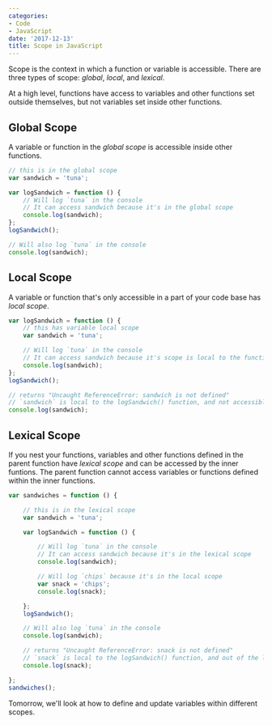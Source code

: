 ```yaml
---
categories:
- Code
- JavaScript
date: '2017-12-13'
title: Scope in JavaScript
---
```


Scope is the context in which a function or variable is accessible. There are three types of scope: *global*, *local*, and *lexical*.

At a high level, functions have access to variables and other functions set outside themselves, but not variables set inside other functions.

## Global Scope

A variable or function in the *global scope* is accessible inside other functions.

```javascript
// this is in the global scope
var sandwich = 'tuna';

var logSandwich = function () {
	// Will log `tuna` in the console
	// It can access sandwich because it's in the global scope
	console.log(sandwich);
};
logSandwich();

// Will also log `tuna` in the console
console.log(sandwich);
```

## Local Scope

A variable or function that's only accessible in a part of your code base has *local scope*.

```javascript
var logSandwich = function () {
	// this has variable local scope
	var sandwich = 'tuna';

	// Will log `tuna` in the console
	// It can access sandwich because it's scope is local to the function
	console.log(sandwich);
};
logSandwich();

// returns "Uncaught ReferenceError: sandwich is not defined"
// `sandwich` is local to the logSandwich() function, and not accessible here
console.log(sandwich);
```

## Lexical Scope

If you nest your functions, variables and other functions defined in the parent function have *lexical scope* and can be accessed by the inner funtions. The parent function cannot access variables or functions defined within the inner functions.

```javascript
var sandwiches = function () {

	// this is in the lexical scope
	var sandwich = 'tuna';

	var logSandwich = function () {

		// Will log `tuna` in the console
		// It can access sandwich because it's in the lexical scope
		console.log(sandwich);

		// Will log `chips` because it's in the local scope
		var snack = 'chips';
		console.log(snack);

	};
	logSandwich();

	// Will also log `tuna` in the console
	console.log(sandwich);

	// returns "Uncaught ReferenceError: snack is not defined"
	// `snack` is local to the logSandwich() function, and out of the lexical scope
	console.log(snack);

};
sandwiches();
```

Tomorrow, we'll look at how to define and update variables within different scopes.
